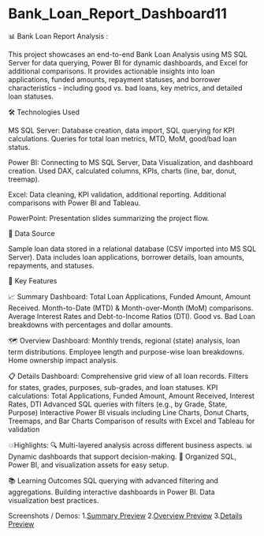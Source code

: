 # Bank_Loan_Report_Dashboard11

📊 Bank Loan Report Analysis :

This project showcases an end-to-end Bank Loan Analysis using MS SQL Server for data querying, Power BI for dynamic dashboards, and Excel for additional comparisons. It provides actionable insights into loan applications, funded amounts, repayment statuses, and borrower characteristics - including good vs. bad loans, key metrics, and detailed loan statuses.


🛠️ Technologies Used

MS SQL Server: 
Database creation, data import, SQL querying for KPI calculations.
Queries for total loan metrics, MTD, MoM, good/bad loan status.

Power BI:
Connecting to MS SQL Server, Data Visualization, and dashboard creation.
Used DAX, calculated columns, KPIs, charts (line, bar, donut, treemap).

Excel:
Data cleaning, KPI validation, additional reporting.
Additional comparisons with Power BI and Tableau.

PowerPoint:
Presentation slides summarizing the project flow.


📂 Data Source

Sample loan data stored in a relational database (CSV imported into MS SQL Server).
Data includes loan applications, borrower details, loan amounts, repayments, and statuses.


📌 Key Features

📈 Summary Dashboard:
Total Loan Applications, Funded Amount, Amount Received.
Month-to-Date (MTD) & Month-over-Month (MoM) comparisons.
Average Interest Rates and Debt-to-Income Ratios (DTI).
Good vs. Bad Loan breakdowns with percentages and dollar amounts.

🗺️ Overview Dashboard:
Monthly trends, regional (state) analysis, loan term distributions.
Employee length and purpose-wise loan breakdowns.
Home ownership impact analysis.

📋 Details Dashboard:
Comprehensive grid view of all loan records.
Filters for states, grades, purposes, sub-grades, and loan statuses.
KPI calculations: Total Applications, Funded Amount, Amount Received, Interest Rates, DTI
Advanced SQL queries with filters (e.g., by Grade, State, Purpose)
Interactive Power BI visuals including Line Charts, Donut Charts, Treemaps, and Bar Charts
Comparison of results with Excel and Tableau for validation


💥Highlights:
🔍 Multi-layered analysis across different business aspects.
📊 Dynamic dashboards that support decision-making.
📂 Organized SQL, Power BI, and visualization assets for easy setup.


📚 Learning Outcomes
SQL querying with advanced filtering and aggregations.
Building interactive dashboards in Power BI.
Data visualization best practices.

Screenshots / Demos:
1.[Summary Preview](https://github.com/srihitha88/Bank_Loan_Report_Dashboard11/blob/main/summary_bank_loan_dashboard%20power%20bi.PNG)
2.[Overview Preview](https://github.com/srihitha88/Bank_Loan_Report_Dashboard11/blob/main/overview_bank_loan_dashboard_power%20bi.PNG)
3.[Details Preview](https://github.com/srihitha88/Bank_Loan_Report_Dashboard11/blob/main/Details_bank_loan_dashboard_power%20bi.PNG)
